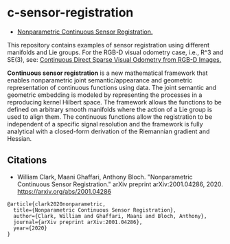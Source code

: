 # c-sensor-registration
* <a href="https://arxiv.org/pdf/2001.04286.pdf" target="_blank">Nonparametric Continuous Sensor Registration.</a>

This repository contains examples of sensor registration using different manifolds and Lie groups. For the RGB-D visual odometry case, i.e., R^3 and SE(3), see:
<a href="https://github.com/MaaniGhaffari/cvo-rgbd" target="_blank">Continuous Direct Sparse Visual Odometry from RGB-D Images.</a>

**Continuous sensor registration** is a new mathematical framework that enables nonparametric joint semantic/appearance and geometric representation of continuous functions using data. The joint semantic and geometric embedding is modeled by representing the processes in a reproducing kernel Hilbert space. The framework allows the functions to be defined on arbitrary smooth manifolds where the action of a Lie group is used to align them. The continuous functions allow the registration to be independent of a specific signal resolution and the framework is fully analytical with a closed-form derivation of the Riemannian gradient and Hessian.

## Citations
* William Clark, Maani Ghaffari, Anthony Bloch. "Nonparametric Continuous Sensor Registration." arXiv preprint arXiv:2001.04286, 2020. https://arxiv.org/abs/2001.04286
```
@article{clark2020nonparametric,
  title={Nonparametric Continuous Sensor Registration},
  author={Clark, William and Ghaffari, Maani and Bloch, Anthony},
  journal={arXiv preprint arXiv:2001.04286},
  year={2020}
}
```
